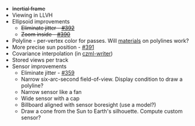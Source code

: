 * ~~Inertial frame~~
* Viewing in LLVH
* Ellipsoid improvements
   * ~~Eliminate jitter - [#392](https://github.com/AnalyticalGraphicsInc/cesium/issues/392)~~
   * ~~Zoom inside - [#390](https://github.com/AnalyticalGraphicsInc/cesium/issues/390)~~
* Polyline - per-vertex color for passes.  Will [materials](https://github.com/AnalyticalGraphicsInc/cesium/wiki/Fabric) on polylines work?
* More precise sun position - [#391](https://github.com/AnalyticalGraphicsInc/cesium/issues/391)
* Covariance interpolation (in [czml-writer](https://github.com/AnalyticalGraphicsInc/czml-writer))
* Stored views per track
* Sensor improvements
   * Eliminate jitter - [#359](https://github.com/AnalyticalGraphicsInc/cesium/issues/359)
   * Narrow six-arc-second field-of-view.  Display condition to draw a polyline?
   * Narrow sensor like a fan
   * Wide sensor with a cap
   * Billboard aligned with sensor boresight (use a model?)
   * Draw a cone from the Sun to Earth's silhouette.  Compute custom sensor?
